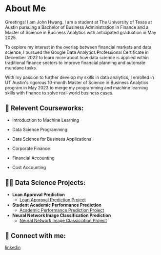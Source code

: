 <h1> About Me </h1>

Greetings! I am John Hwang. I am a student at The University of Texas at Austin pursuing a Bachelor of Business Administration in Finance and a Master of Science in Business Analytics with anticipated graduation in May 2025. 

To explore my interest in the overlap between financial markets and data science, I pursued the Google Data Analytics Professional Certificate in December 2022 to learn more about how data science is applied within traditional finance sectors to improve financial planning and automate mundane tasks. 

With my passion to further develop my skills in data analytics, I enrolled in UT Austin's rigorous 10-month Master of Science in Business Analytics program in May 2023 to merge my programming and machine learning skills with finance to solve real-world business cases.

<h2>🌱 Relevent Courseworks:</h2>

- Introduction to Machine Learning

- Data Science Programming
  
- Data Science for Business Applications
  
- Corporate Finance
  
- Financial Accounting
  
- Cost Accounting

<h2>👨‍💻 Data Science Projects:</h2>

- <b>Loan Approval Prediction</b>
  - [Loan Approval Prediction Project](https://github.com/jhwang20/Loan-Approval-Prediction-Project)
- <b>Student Academic Performance Prediction</b>
  - [Academic Performance Prediction Project](https://github.com/jhwang20/AcademicPerformancePredictionPredictionProject) 
- <b>Neural Network Image Classification Prediction</b>
  - [Neural Network Image Classiciation Project](https://github.com/jhwang20/NeuralNetworkImageClassificationProject)
  
<h2> 🤳 Connect with me:</h2>

[linkedin](https://www.linkedin.com/in/jaehwan-hwang/)

<!--
**joshmadakor1/joshmadakor1** is a ✨ _special_ ✨ repository because its `README.md` (this file) appears on your GitHub profile.

Here are some ideas to get you started:

- 🔭 I’m currently working on ...
- 🌱 I’m currently learning ...
- 👯 I’m looking to collaborate on ...
- 🤔 I’m looking for help with ...
- 💬 Ask me about ...
- 📫 How to reach me: ...
- 😄 Pronouns: ...
- ⚡ Fun fact: ...
-->

